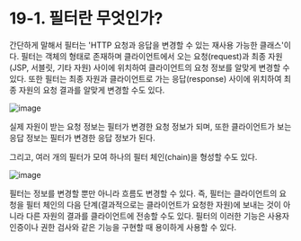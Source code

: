 # 19-1. 필터란 무엇인가?
간단하게 말해서 필터는 'HTTP 요청과 응답을 변경할 수 있는 재사용 가능한 클래스'이다. 
필터는 객체의 형태로 존재하며 클라이언트에서 오는 요청(request)과 최종 자원(JSP, 서블릿, 기타 자원) 사이에 위치하여 
클라이언트의 요청 정보를 알맞게 변경할 수 있다. 
또한 필터는 최종 자원과 클라이언트로 가는 응답(response) 사이에 위치하여 최종 자원의 요청 결과를 알맞게 변경할 수도 있다.

![image](https://github.com/GYUNGAEEEE/JSP/assets/158580466/53e53467-db0e-41df-8104-f6de14b94722)

실제 자원이 받는 요청 정보는 필터가 변경한 요청 정보가 되며, 또한 클라이언트가 보는 응답 정보는 필터가 변경한 응답 정보가 된다.

그리고, 여러 개의 필터가 모여 하나의 필터 체인(chain)을 형성할 수도 있다.

![image](https://github.com/GYUNGAEEEE/JSP/assets/158580466/f98cc6d1-9508-4aa7-bc9b-b03e0f303ef7)

필터는 정보를 변경할 뿐만 아니라 흐름도 변경할 수 있다. 
즉, 필터는 클라이언트의 요청을 필터 체인의 다음 단계(결과적으로는 클라이언트가 요청한 자원)에 보내는 것이 아니라 
다른 자원의 결과를 클라이언트에 전송할 수도 있다. 
필터의 이러한 기능은 사용자 인증이나 권한 검사와 같은 기능을 구현할 때 용이하게 사용할 수 있다.

